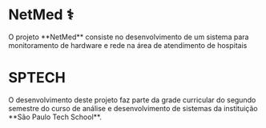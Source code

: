 <h1>NetMed ⚕️</h1>
O projeto **NetMed** consiste no desenvolvimento de um sistema para monitoramento de hardware e rede na área de atendimento de hospitais

<h1>SPTECH</h1>
O desenvolvimento deste projeto faz parte da grade curricular do segundo semestre do curso de análise e desenvolvimento de sistemas da instituição **São Paulo Tech School**.

